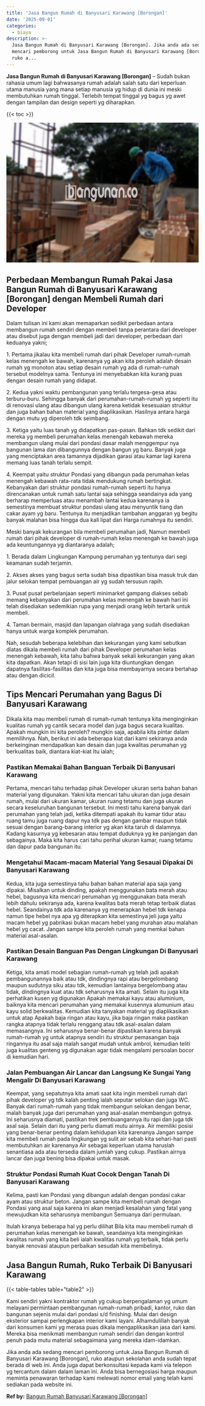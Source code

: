 ```yaml
---
title: 'Jasa Bangun Rumah di Banyusari Karawang [Borongan]'
date: '2025-09-01'
categories:
  - biaya
description: >-
  Jasa Bangun Rumah di Banyusari Karawang [Borongan]. Jika anda ada sedang
  mencari pemborong untuk Jasa Bangun Rumah di Banyusari Karawang [Borongan],
  ruko a...
---
```


**Jasa Bangun Rumah di Banyusari Karawang \[Borongan\]** – Sudah bukan rahasia umum lagi bahwasanya rumah adalah salah satu dari keperluan utama manusia yang mana setiap manusia yg hidup di dunia ini meski membutuhkan rumah tinggal. Terlebih tempat tinggal yg bagus yg awet dengan tampilan dan design seperti yg diharapkan.

{{< toc >}}

![Jasa Bangun Rumah di Banyusari Karawang [Borongan]](/images/borong-bangunan-12.png)

## Perbedaan Membangun Rumah Pakai Jasa Bangun Rumah di Banyusari Karawang \[Borongan\] dengan Membeli Rumah dari Developer

Dalam tulisan ini kami akan memaparkan sedikit perbedaan antara membangun rumah sendiri dengan membeli tanpa perantara dari developer atau disebut juga dengan membeli jadi dari developer, perbedaan dari keduanya yakni;

1\. Pertama jikalau kita membeli rumah dari pihak Developer rumah-rumah kelas menengah ke bawah, karenanya yg akan kita peroleh adalah desain rumah yg monoton atau setiap desain rumah yg ada di rumah-rumah tersebut modelnya sama. Tentunya ini menyebabkan kita kurang puas dengan desain rumah yang didapat.

2\. Kedua yakni waktu pembangunan yang terlalu tergesa-gesa atau terburu-buru. Sehingga banyak dari perumahan-rumah-rumah yg seperti itu di renovasi ulang atau dibangun ulang karena ketidak kesesuaian struktur dan juga bahan bahan material yang diaplikasikan. Hasilnya antara harga dengan mutu yg diperoleh tdk seimbang.

3\. Ketiga yaitu luas tanah yg didapatkan pas-pasan. Bahkan tdk sedikit dari mereka yg membeli perumahan kelas menengah kebawah mereka membangun ulang mulai dari pondasi dasar malah menggempur nya bangunan lama dan dibangunnya dengan bangun yg baru. Banyak juga yang menciptakan area tamannya dijadikan garasi atau kamar lagi karena memang luas tanah terlalu sempit.

4\. Keempat yaitu struktur Pondasi yang dibangun pada perumahan kelas menengah kebawah rata-rata tidak mendukung rumah bertingkat. Kebanyakan dari struktur pondasi rumah-rumah seperti itu hanya direncanakan untuk rumah satu lantai saja sehingga seandainya ada yang berharap memperluas atau menambah lantai kedua karenanya ia semestinya membuat struktur pondasi ulang atau menyuntik tiang dan cakar ayam yg baru. Tentunya itu menjadikan tambahan anggaran yg begitu banyak malahan bisa hingga dua kali lipat dari Harga rumahnya itu sendiri.

Meski banyak kekurangan bila membeli perumahan jadi, Namun membeli rumah dari pihak developer di rumah-rumah kelas menengah ke bawah juga ada keuntungannya yg diantaranya adalah;

1\. Berada dalam Lingkungan Kampung perumahan yg tentunya dari segi keamanan sudah terjamin.

2\. Akses akses yang bagus serta sudah bisa dipastikan bisa masuk truk dan jalur selokan tempat pembuangan air yg sudah tersusun rapih.

3\. Pusat pusat perbelanjaan seperti minimarket gampang diakses sebab memang kebanyakan dari perumahan kelas menengah ke bawah hari ini telah disediakan sedemikian rupa yang menjadi orang lebih tertarik untuk membeli.

4\. Taman bermain, masjid dan lapangan olahraga yang sudah disediakan hanya untuk warga komplek perumahan.

Nah, sesudah beberapa kelebihan dan kekurangan yang kami sebutkan diatas dikala membeli rumah dari pihak Developer perumahan kelas menengah kebawah, kita tahu bahwa banyak sekali kekurangan yang akan kita dapatkan. Akan tetapi di sisi lain juga kita diuntungkan dengan dapatnya fasilitas-fasilitas dan kita juga bisa membayarnya secara bertahap atau dengan dicicil.

## Tips Mencari Perumahan yang Bagus Di Banyusari Karawang

Dikala kita mau membeli rumah di rumah-rumah tentunya kita menginginkan kualitas rumah yg cantik secara model dan juga bagus secara kualitas. Apakah mungkin ini kita peroleh? mungkin saja, apabila kita pintar dalam memilihnya. Nah, berikut ini ada beberapa kiat dari kami sekiranya anda berkeinginan mendapatkan kan desain dan juga kwalitas perumahan yg berkualitas baik, diantara kiat-kiat Itu ialah;

### Pastikan Memakai Bahan Banguan Terbaik Di Banyusari Karawang

Pertama, mencari tahu terhadap pihak Developer ukuran serta bahan bahan material yang digunakan. Yakni kita mencari tahu ukuran dan juga desain rumah, mulai dari ukuran kamar, ukuran ruang tetamu dan juga ukuran secara keseluruhan bangunan tersebut. Ini mesti tahu karena banyak dari perumahan yang telah jadi, ketika ditempati apakah itu kamar tidur atau ruang tamu juga ruang dapur nya tdk pas dengan gambar maupun tidak sesuai dengan barang-barang interior yg akan kita taruh di dalamnya. Kadang kasurnya yg kebesaran atau tempat duduknya yg ke panjangan dan sebagainya. Maka kita harus cari tahu perihal ukuran kamar, ruang tetamu dan dapur pada bangunan itu.

### Mengetahui Macam-macam Material Yang Sesauai Dipakai Di Banyusari Karawang

Kedua, kita juga semestinya tahu bahan bahan material apa saja yang dipakai. Misalkan untuk dinding, apakah menggunakan bata merah atau hebel, bagusnya kita mencari perumahan yg menggunakan bata merah lebih dahulu sekiranya ada, karena kwalitas bata merah tetap terbaik diatas hebel. Seandainya tdk ada karenanya yg menerapkan hebel tdk kenapa namun tipe hebel nya apa yg diterapkan kita semestinya jeli juga yaitu macam hebel yg pabrikasi bukan macam hebel yang murahan atau malahan hebel yg cacat. Jangan sampe kita peroleh rumah yang memkai bahan material asal-asalan.

### Pastikan Desain Banguan Pas Dengan Lingkungan Di Banyusari Karawang

Ketiga, kita amati model sebagian rumah-rumah yg telah jadi apakah pembangunannya baik atau tdk, dindingnya rapi atau bergelombang maupun sudutnya siku atau tdk, kemudian lantainya bergelombang atau tidak, dindingnya kuat atau tdk seharusnya kita amati. Selain itu juga kita perhatikan kusen yg digunakan Apakah memakai kayu atau aluminium, baiknya kita mencari perumahan yang memakai kusennya alumunium atau kayu solid berkwalitas. Kemudian kita tanyakan material yg diaplikasikan untuk atap Apakah baja ringan atau kayu, jika baja ringan maka pastikan rangka atapnya tidak terlalu renggang atau tdk asal-asalan dalam memasangnya. Ini seharusnya benar-benar dipastikan karena banyak rumah-rumah yg untuk atapnya sendiri itu struktur pemasangan baja ringannya itu asal saja malah sangat mudah untuk ambrol, kemudian teliti juga kualitas genteng yg digunakan agar tidak mengalami persoalan bocor di kemudian hari.

### Jalan Pembuangan Air Lancar dan Langsung Ke Sungai Yang Mengalir Di Banyusari Karawang

Keempat, yang sepatutnya kita amati saat kita ingin membeli rumah dari pihak developer yg tdk kalah penting ialah seputar selokan dan juga WC. Banyak dari rumah-rumah yang tidak membangun selokan dengan benar, malah banyak juga dari perumahan yang asal-asalan membangun gotnya. Ini seharusnya diamati, pastikan trek pembuangannya itu rapi dan juga tdk asal saja. Selain dari itu yang perlu diamati mutu airnya. Air memiliki posisi yang benar-benar penting dalam kehidupan kita karenanya Jangan sampe kita membeli rumah pada lingkungan yg sulit air sebab kita sehari-hari pasti membutuhkan air karenanya Air sebagai keperluan utama haruslah senantiasa ada atau tersedia dalam jumlah yang cukup. Pastikan airnya lancar dan juga bening bisa dipakai untuk masak.

### Struktur Pondasi Rumah Kuat Cocok Dengan Tanah Di Banyusari Karawang

Kelima, pasti kan Pondasi yang dibangun adalah dengan pondasi cakar ayam atau struktur beton. Jangan sampe kita membeli rumah dengan Pondasi yang asal saja karena ini akan menjadi kesalahan yang fatal yang mewujudkan kita seharusnya membangun Semuanya dari permulaan.

Itulah kiranya beberapa hal yg perlu dilihat Bila kita mau membeli rumah di perumahan kelas menengah ke bawah, seandainya kita menginginkan kwalitas rumah yang kita beli ialah kwalitas rumah yg terbaik, tidak perlu banyak renovasi ataupun perbaikan sesudah kita membelinya.

## Jasa Bangun Rumah, Ruko Terbaik Di Banyusari Karawang

{{< table-tables table="table2" >}}

Kami sendiri yakni kontraktor rumah yg cukup berpengalaman yg umum melayani permintaan pembangunan rumah-rumah pribadi, kantor, ruko dan bangunan sejenis mulai dari pondasi s/d finishing. Mulai dari design eksterior sampai perlengkapan interior kami layani. Alhamdulillah banyak dari konsumen kami yg merasa puas dikala mengaplikasikan jasa dari kami. Mereka bisa menikmati membangun rumah sendiri dan dengan kontrol penuh pada mutu material sebagaimana yang mereka idam-idamkan.

Jika anda ada sedang mencari pemborong untuk Jasa Bangun Rumah di Banyusari Karawang \[Borongan\], ruko ataupun sekolahan anda sudah tepat berada di web ini. Anda juga dapat berkonsultasi kepada kami via telepon yg tercantum dalam dalam laman ini. Anda bisa bernegosiasi harga maupun meminta penawaran terhadap kami melewati nomor email yang telah kami sediakan pada website ini.

**Ref by:** [Bangun Rumah Banyusari Karawang [Borongan]](https://id.wikipedia.org/wiki/Bangun)
